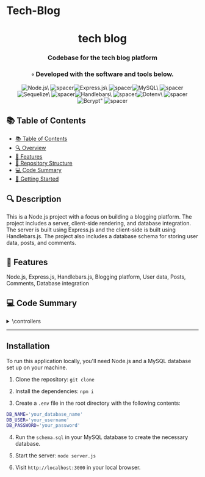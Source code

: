 # Tech-Blog


  <div align="center">
  <h1 align="center">tech blog</h1>
  <h3>Codebase for the tech blog platform</h3>
  <h3>◦ Developed with the software and tools below.</h3>
  <p align="center"><img src="https://img.shields.io/badge/-Node.js-004E89?logo=Node.js&style=social" alt='Node.js\' />
<img src="https://via.placeholder.com/1/0000/00000000" alt="spacer" /><img src="https://img.shields.io/badge/-Express.js-004E89?logo=Express.js&style=social" alt='Express.js\' />
<img src="https://via.placeholder.com/1/0000/00000000" alt="spacer" /><img src="https://img.shields.io/badge/-MySQL-004E89?logo=MySQL&style=social" alt='MySQL\' />
<img src="https://via.placeholder.com/1/0000/00000000" alt="spacer" /><img src="https://img.shields.io/badge/-Sequelize-004E89?logo=Sequelize&style=social" alt='Sequelize\' />
<img src="https://via.placeholder.com/1/0000/00000000" alt="spacer" /><img src="https://img.shields.io/badge/-Handlebars-004E89?logo=Handlebars&style=social" alt='Handlebars\' />
<img src="https://via.placeholder.com/1/0000/00000000" alt="spacer" /><img src="https://img.shields.io/badge/-Dotenv-004E89?logo=Dotenv&style=social" alt='Dotenv\' />
<img src="https://via.placeholder.com/1/0000/00000000" alt="spacer" /><img src="https://img.shields.io/badge/-Bcrypt-004E89?logo=Bcrypt&style=social" alt='Bcrypt"' />
<img src="https://via.placeholder.com/1/0000/00000000" alt="spacer" />
  </p>
  </div>


  ## 📚 Table of Contents
  - [📚 Table of Contents](#-table-of-contents)
  - [🔍 Overview](#-overview)
  - [🌟 Features](#-features)
  - [📁 Repository Structure](#-repository-structure)
  - [💻 Code Summary](#-code-summary)
  - [🚀 Getting Started](#-getting-started)
  

  ## 🔍 Description

 This is a Node.js project with a focus on building a blogging platform. The project includes a server, client-side rendering, and database integration. The server is built using Express.js and the client-side is built using Handlebars.js. The project also includes a database schema for storing user data, posts, and comments.

  ## 🌟 Features

 Node.js, Express.js, Handlebars.js, Blogging platform, User data, Posts, Comments, Database integration


## 💻 Code Summary

<details><summary>\controllers</summary>

| File | Summary |
| ---- | ------- |
| api-routes.js |  The code defines a router for an Express.js application that handles various HTTP requests and interacts with the Sequelize ORM to perform CRUD (create, read, update, delete) operations on models. |
| html-routes.js |  The code defines an Express.js router that handles requests for a social media platform, including rendering homepage, dashboard, individual post pages, and login/logout functionality. |
| index.js |  The code defines an Express.js router and imports two sets of routes, then uses them in the order they were imported, exporting the router for use in the application. |

</details>

---

## Installation

To run this application locally, you'll need Node.js and a MySQL database set up on your machine.

1. Clone the repository: ```git clone```

2. Install the dependencies: ```npm i```

3. Create a `.env` file in the root directory with the following contents:
```bash
DB_NAME='your_database_name'
DB_USER='your_username'
DB_PASSWORD='your_password'
```
4. Run the ```schema.sql``` in your MySQL database to create the necessary database.

5. Start the server: ```node server.js```

6. Visit ```http://localhost:3000``` in your local browser.

 
